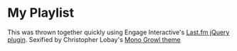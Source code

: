 # My Playlist

This was thrown together quickly using Engage Interactive's
[Last.fm jQuery plugin](http://labs.engageinteractive.co.uk/lastfm/).
Sexified by Christopher Lobay's [Mono Growl theme](http://fixedgear.ca/)
